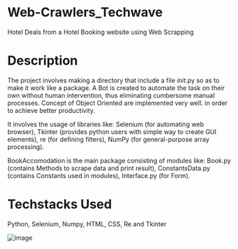 # Web-Crawlers_Techwave
Hotel Deals from a Hotel Booking website using Web Scrapping

# Description
The project involves making a directory that include a file _init_.py so as to make it work like a package. A Bot is created to automate the task on their own without human intervention, thus eliminating cumbersome manual processes. Concept of Object Oriented are implemented very well. in order to achieve better productivity. 

It involves the usage of libraries like: Selenium (for automating web browser), Tkinter (provides python 
users with simple way to create GUI elements), re (for defining filters), NumPy (for general-purpose array processing). 

BookAccomodation is the main package consisting of modules like: Book.py (contains Methods to scrape data and print result), ConstantsData.py (contains Constants used in modules), Interface.py (for Form).

# Techstacks Used
Python, Selenium, Numpy, HTML, CSS, Re and Tkinter

![image](https://user-images.githubusercontent.com/127955895/236616391-6f38ff32-5629-4ef4-bd7e-4e4d2020f75c.png)

